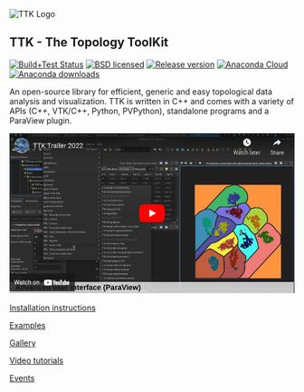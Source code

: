 ![TTK Logo](https://topology-tool-kit.github.io/android-chrome-192x192.png)

## TTK - The Topology ToolKit 

[![Build+Test Status](https://github.com/topology-tool-kit/ttk/actions/workflows/test.yml/badge.svg)](https://github.com/topology-tool-kit/ttk/actions/workflows/test.yml/) [![BSD licensed](https://img.shields.io/badge/license-BSD-blue.svg?maxAge=2592000)](https://github.com/topology-tool-kit/ttk/blob/master/LICENSE) [![Release version](https://img.shields.io/github/release/topology-tool-kit/ttk.svg?maxAge=86400)](https://github.com/topology-tool-kit/ttk/releases/latest) [![Anaconda Cloud](https://anaconda.org/conda-forge/topologytoolkit/badges/version.svg)](https://anaconda.org/conda-forge/topologytoolkit) [![Anaconda downloads](https://anaconda.org/conda-forge/topologytoolkit/badges/downloads.svg)](https://anaconda.org/conda-forge/topologytoolkit)


An open-source library for efficient, generic and easy topological data 
analysis and visualization. TTK is written in C++ and comes with a variety of APIs (C++, VTK/C++, Python, PVPython), standalone programs and a ParaView plugin.

[![TTK Trailer 2022](doc/img/trailer.png)](https://www.youtube.com/watch?v=8zg4seXlrss "TTK Trailer 2022")

[Installation instructions](https://topology-tool-kit.github.io/installation.html)

[Examples](https://topology-tool-kit.github.io/examples/index.html)

[Gallery](https://topology-tool-kit.github.io/gallery.html)

[Video tutorials](https://topology-tool-kit.github.io/tutorials.html)

[Events](https://topology-tool-kit.github.io/events.html)
